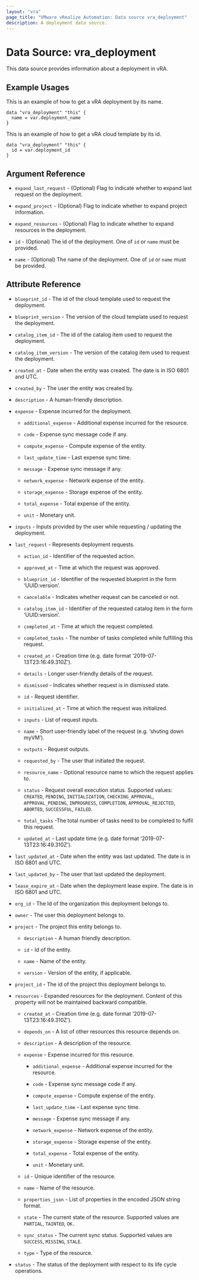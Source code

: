 ```yaml
---
layout: "vra"
page_title: "VMware vRealize Automation: Data source vra_deployment"
description: A deployment data source.
---
```


# Data Source: vra\_deployment

This data source provides information about a deployment in vRA.

## Example Usages

This is an example of how to get a vRA deployment by its name.

```hcl
data "vra_deployment" "this" {
  name = var.deployment_name
}
```

This is an example of how to get a vRA cloud template by its id.

```hcl
data "vra_deployment" "this" {
  id = var.deployment_id
}
```


## Argument Reference

* `expand_last_request` - (Optional) Flag to indicate whether to expand last request on the deployment.

* `expand_project` - (Optional) Flag to indicate whether to expand project information.

* `expand_resources` - (Optional) Flag to indicate whether to expand resources in the deployment.

* `id` - (Optional) The id of the deployment. One of `id` or `name` must be provided.

* `name` - (Optional) The name of the deployment. One of `id` or `name` must be provided.


## Attribute Reference

* `blueprint_id` - The id of the cloud template used to request the deployment.

* `blueprint_version` - The version of the cloud template used to request the deployment.

* `catalog_item_id` - The id of the catalog item used to request the deployment.

* `catalog_item_version` - The version of the catalog item used to request the deployment.

* `created_at` - Date when the entity was created. The date is in ISO 6801 and UTC.

* `created_by` - The user the entity was created by.

* `description` - A human-friendly description.

* `expense` - Expense incurred for the deployment. 

    * `additional_expense` - Additional expense incurred for the resource.
    
    * `code` - Expense sync message code if any.
    
    * `compute_expense` - Compute expense of the entity.
    
    * `last_update_time` - Last expense sync time.
    
    * `message` - Expense sync message if any.
    
    * `network_expense` - Network expense of the entity.
    
    * `storage_expense` - Storage expense of the entity.
    
    * `total_expense` - Total expense of the entity.
    
    * `unit` - Monetary unit.

* `inputs` - Inputs provided by the user while requesting / updating the deployment.

* `last_request` - Represents deployment requests.

    * `action_id` - Identifier of the requested action.
    
    * `approved_at` - Time at which the request was approved.
    
    * `blueprint_id` - Identifier of the requested blueprint in the form ‘UUID:version’.
    
    * `cancelable` - Indicates whether request can be canceled or not. 
    
    * `catalog_item_id` - Identifier of the requested catalog item in the form ‘UUID:version’.
    
    * `completed_at` - Time at which the request completed.
    
    * `completed_tasks` - The number of tasks completed while fulfilling this request.
    
    * `created_at` - Creation time (e.g. date format ‘2019-07-13T23:16:49.310Z’).
    
    * `details` - Longer user-friendly details of the request.
 
    * `dismissed` - Indicates whether request is in dismissed state.
     
    * `id` - Request identifier.
 
    * `initialized_at` - Time at which the request was initialized.

    * `inputs` - List of request inputs.
    
    * `name` - Short user-friendly label of the request (e.g. ‘shuting down myVM’).
    
    * `outputs` - Request outputs.
    
    * `requested_by` - The user that initiated the request.
     
    * `resource_name` - Optional resource name to which the request applies to.
 
    * `status` - Request overall execution status. Supported values: `CREATED`, `PENDING`, `INITIALIZATION`, `CHECKING_APPROVAL`, `APPROVAL_PENDING`, `INPROGRESS`, `COMPLETION`, `APPROVAL_REJECTED`, `ABORTED`, `SUCCESSFUL`, `FAILED`.

    * `total_tasks` -The total number of tasks need to be completed to fulfil this request.

    * `updated_at` - Last update time (e.g. date format ‘2019-07-13T23:16:49.310Z’).
    
* `last_updated_at` - Date when the entity was last updated. The date is in ISO 6801 and UTC.

* `last_updated_by` - The user that last updated the deployment.

* `lease_expire_at` - Date when the deployment lease expire. The date is in ISO 6801 and UTC.

* `org_id` - The Id of the organization this deployment belongs to.

* `owner` - The user this deployment belongs to.

* `project` - The project this entity belongs to.

    * `description` - A human friendly description.
    
    * `id` - Id of the entity.
    
    * `name` - Name of the entity.
    
    * `version` - Version of the entity, if applicable.

* `project_id` - The id of the project this deployment belongs to.

* `resources` - Expanded resources for the deployment. Content of this property will not be maintained backward compatible.

    * `created_at` - Creation time (e.g. date format ‘2019-07-13T23:16:49.310Z’).
    
    * `depends_on` - A list of other resources this resource depends on.
    
    * `description` - A description of the resource.
    
    * `expense` - Expense incurred for this resource. 
    
        * `additional_expense` - Additional expense incurred for the resource.
        
        * `code` - Expense sync message code if any.
        
        * `compute_expense` - Compute expense of the entity.
        
        * `last_update_time` - Last expense sync time.
        
        * `message` - Expense sync message if any.
        
        * `network_expense` - Network expense of the entity.
        
        * `storage_expense` - Storage expense of the entity.
        
        * `total_expense` - Total expense of the entity.
        
        * `unit` - Monetary unit.
    
    * `id` - Unique identifier of the resource.
    
    * `name` - Name of the resource.
    
    * `properties_json` - List of properties in the encoded JSON string format. 
    
    * `state` - The current state of the resource. Supported values are `PARTIAL`, `TAINTED`, `OK.`
    
    * `sync_status` - The current sync status. Supported values are `SUCCESS`, `MISSING`, `STALE`.
    
    * `type` - Type of the resource.

* `status` - The status of the deployment with respect to its life cycle operations.
